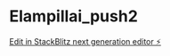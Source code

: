# Elampillai_push2

[Edit in StackBlitz next generation editor ⚡️](https://stackblitz.com/~/github.com/sanjayarun2/Elampillai_push2)